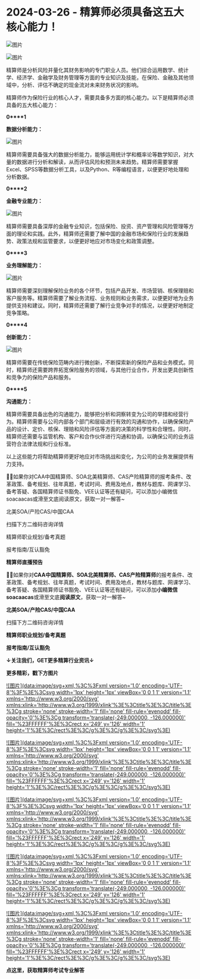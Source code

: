 # 2024-03-26 - 精算师必须具备这五大核心能力！

![图片](https://mmbiz.qpic.cn/mmbiz_jpg/mK3FpI9af4kg4PH3You8v1p2s4zAl35ZxNnxg0MdNmVTvH2IJcatox7FnBcNAnYE4JN8ZPBDeK1yLvRwqaptmA/640?wx_fmt=jpeg&wxfrom=5&wx_lazy=1&wx_co=1&tp=webp)

![图片](https://mmbiz.qpic.cn/mmbiz_gif/mK3FpI9af4kg4PH3You8v1p2s4zAl35ZQkpnCFrL4sxibTsCHduia44N0WRpw0ibe62rGfxowYB0ZzQROPDAlhh3Q/640?wx_fmt=gif&wxfrom=5&wx_lazy=1&tp=webp)

精算师是分析风险并量化其财务影响的专门职业人员。他们综合运用数学、统计学、经济学、金融学及财务管理等方面的专业知识及技能，在保险、金融及其他领域中，分析、评估不确定的现金流对未来财务状况的影响。

精算师作为保险行业的核心人才，需要具备多方面的核心能力。以下是精算师必须具备的五大核心能力：

**0****1**

**数据分析能力：**

![图片](https://mmbiz.qpic.cn/sz_mmbiz_gif/mK3FpI9af4libsTSSCvuccBAXGlFBalYKDxPJdpWs5VfvrGRCsaSVQ6ad1KgXSK3W9ibQmicuEPmcxvL1BADICalw/640?wx_fmt=gif&from=appmsg&tp=webp&wxfrom=5&wx_lazy=1)

精算师需要具备强大的数据分析能力，能够运用统计学和概率论等数学知识，对大量的数据进行分析和解读，从而评估风险和预测未来趋势。精算师需要掌握Excel、SPSS等数据分析工具，以及Python、R等编程语言，以便更好地处理和分析数据。

**0****2**

**金融专业能力：**

![图片](https://mmbiz.qpic.cn/sz_mmbiz_gif/mK3FpI9af4libsTSSCvuccBAXGlFBalYKDxPJdpWs5VfvrGRCsaSVQ6ad1KgXSK3W9ibQmicuEPmcxvL1BADICalw/640?wx_fmt=gif&from=appmsg&tp=webp&wxfrom=5&wx_lazy=1)

精算师需要具备深厚的金融专业知识，包括保险、投资、资产管理和风险管理等方面的理论和实践。此外，精算师还需要了解中国的金融市场和保险行业的发展趋势、政策法规和监管要求，以便更好地应对市场变化和政策调整。

**0****3**

**业务理解能力：**

![图片](https://mmbiz.qpic.cn/sz_mmbiz_gif/mK3FpI9af4libsTSSCvuccBAXGlFBalYKDxPJdpWs5VfvrGRCsaSVQ6ad1KgXSK3W9ibQmicuEPmcxvL1BADICalw/640?wx_fmt=gif&from=appmsg&tp=webp&wxfrom=5&wx_lazy=1)

精算师需要深刻理解保险业务的各个环节，包括产品开发、市场营销、核保理赔和客户服务等。精算师需要了解业务流程、业务规则和业务需求，以便更好地为业务提供支持和建议。同时，精算师还需要了解行业竞争对手的情况，以便更好地制定竞争策略。

**0****4**

**创新能力：**

![图片](https://mmbiz.qpic.cn/sz_mmbiz_gif/mK3FpI9af4libsTSSCvuccBAXGlFBalYKDxPJdpWs5VfvrGRCsaSVQ6ad1KgXSK3W9ibQmicuEPmcxvL1BADICalw/640?wx_fmt=gif&from=appmsg&tp=webp&wxfrom=5&wx_lazy=1)

精算师需要在传统保险范畴内进行微创新，不断探索新的保险产品和业务模式。同时，精算师还需要跨界拓宽保险服务的领域，与其他行业合作，开发出更具创新性和竞争力的保险产品和服务。

**0****5**

**沟通能力：**


精算师需要具备出色的沟通能力，能够把分析和洞察转变为公司的举措和经营行为。精算师需要与公司内部各个部门和层级进行有效的沟通和协作，以确保保险产品的设计、定价、核保、理赔和风险评估等方面的决策的科学性和合理性。同时，精算师还需要与监管机构、客户和合作伙伴进行沟通和协调，以确保公司的业务运营符合法律法规和行业标准。

以上这些能力将帮助精算师更好地应对市场挑战和变化，为公司的业务发展提供有力支持。

💁‍♀️如果你对CAA中国精算师、SOA北美精算师、CAS产险精算师的报考条件、改革政策、备考规划、往年真题，考试时间、费用及地点，教材与题库、网课学习、备考答疑、各国精算师证书豁免、VEE认证等还有疑问，可以添加小编微信soacaacas或滑至文底阅读原文，获取一对一解答~

北美SOA/产险CAS/中国CAA

扫描下方二维码咨询详情


精算师职业规划/备考真题

报考指南/互认豁免

**精算师直播预告**

**💁‍♀️**如果你对**CAA中国精算师、SOA北美精算师、CAS产险精算师**的报考条件、改革政策、备考规划、往年真题，考试时间、费用及地点，教材与题库、网课学习、备考答疑、各国精算师证书豁免、VEE认证等还有疑问，可以添加**小编微信soacaacas**或滑至文底**阅读原文**，获取一对一解答~

**北美SOA/产险CAS/中国CAA**

扫描下方二维码咨询详情


**精算师职业规划/备考真题**

**报考指南/互认豁免**

**↓关注我们，GET更多精算行业资讯↓**



**更多精彩，戳下方图片**


[![图片](data:image/svg+xml,%3C%3Fxml version='1.0' encoding='UTF-8'%3F%3E%3Csvg width='1px' height='1px' viewBox='0 0 1 1' version='1.1' xmlns='http://www.w3.org/2000/svg' xmlns:xlink='http://www.w3.org/1999/xlink'%3E%3Ctitle%3E%3C/title%3E%3Cg stroke='none' stroke-width='1' fill='none' fill-rule='evenodd' fill-opacity='0'%3E%3Cg transform='translate(-249.000000, -126.000000)' fill='%23FFFFFF'%3E%3Crect x='249' y='126' width='1' height='1'%3E%3C/rect%3E%3C/g%3E%3C/g%3E%3C/svg%3E)](http://mp.weixin.qq.com/s?__biz=Mzg5ODgxNDE0NQ==&mid=2247496095&idx=1&sn=1652ad043d7583602c430bfc3007aac3&chksm=c05e6831f729e127b771f250531ddbc5e5fa382e199b4a6f49c73a6c8a3b21102ab8fe3e879f&scene=21#wechat_redirect)

[![图片](data:image/svg+xml,%3C%3Fxml version='1.0' encoding='UTF-8'%3F%3E%3Csvg width='1px' height='1px' viewBox='0 0 1 1' version='1.1' xmlns='http://www.w3.org/2000/svg' xmlns:xlink='http://www.w3.org/1999/xlink'%3E%3Ctitle%3E%3C/title%3E%3Cg stroke='none' stroke-width='1' fill='none' fill-rule='evenodd' fill-opacity='0'%3E%3Cg transform='translate(-249.000000, -126.000000)' fill='%23FFFFFF'%3E%3Crect x='249' y='126' width='1' height='1'%3E%3C/rect%3E%3C/g%3E%3C/g%3E%3C/svg%3E)](http://mp.weixin.qq.com/s?__biz=Mzg5ODgxNDE0NQ==&mid=2247493501&idx=1&sn=7620e474746373a659fe5ef89fbb7cd2&chksm=c05e7ed3f729f7c511ae682b3857e983df48e50f8605ed66cb2ef2297a4871ede24978a97033&scene=21#wechat_redirect)

[![图片](data:image/svg+xml,%3C%3Fxml version='1.0' encoding='UTF-8'%3F%3E%3Csvg width='1px' height='1px' viewBox='0 0 1 1' version='1.1' xmlns='http://www.w3.org/2000/svg' xmlns:xlink='http://www.w3.org/1999/xlink'%3E%3Ctitle%3E%3C/title%3E%3Cg stroke='none' stroke-width='1' fill='none' fill-rule='evenodd' fill-opacity='0'%3E%3Cg transform='translate(-249.000000, -126.000000)' fill='%23FFFFFF'%3E%3Crect x='249' y='126' width='1' height='1'%3E%3C/rect%3E%3C/g%3E%3C/g%3E%3C/svg%3E)](http://mp.weixin.qq.com/s?__biz=Mzg5ODgxNDE0NQ==&mid=2247485880&idx=1&sn=0ba2bf0e4451dec32a929e06b118121c&chksm=c05d9016f72a1900fe9894195b322250dec7c7456ca30c5cce94ae6819d30bc65094e2e2719d&scene=21#wechat_redirect)

[![图片](data:image/svg+xml,%3C%3Fxml version='1.0' encoding='UTF-8'%3F%3E%3Csvg width='1px' height='1px' viewBox='0 0 1 1' version='1.1' xmlns='http://www.w3.org/2000/svg' xmlns:xlink='http://www.w3.org/1999/xlink'%3E%3Ctitle%3E%3C/title%3E%3Cg stroke='none' stroke-width='1' fill='none' fill-rule='evenodd' fill-opacity='0'%3E%3Cg transform='translate(-249.000000, -126.000000)' fill='%23FFFFFF'%3E%3Crect x='249' y='126' width='1' height='1'%3E%3C/rect%3E%3C/g%3E%3C/g%3E%3C/svg%3E)](http://mp.weixin.qq.com/s?__biz=Mzg5ODgxNDE0NQ==&mid=2247483716&idx=1&sn=e1df2885756e4f4a72d0567ffa4690bb&chksm=c05d98eaf72a11fca6a29c8eb62754a0b92898373d1de868332308fafe026d4c456fc0f4653f&scene=21#wechat_redirect)

[![图片](data:image/svg+xml,%3C%3Fxml version='1.0' encoding='UTF-8'%3F%3E%3Csvg width='1px' height='1px' viewBox='0 0 1 1' version='1.1' xmlns='http://www.w3.org/2000/svg' xmlns:xlink='http://www.w3.org/1999/xlink'%3E%3Ctitle%3E%3C/title%3E%3Cg stroke='none' stroke-width='1' fill='none' fill-rule='evenodd' fill-opacity='0'%3E%3Cg transform='translate(-249.000000, -126.000000)' fill='%23FFFFFF'%3E%3Crect x='249' y='126' width='1' height='1'%3E%3C/rect%3E%3C/g%3E%3C/g%3E%3C/svg%3E)](http://mp.weixin.qq.com/s?__biz=Mzg5ODgxNDE0NQ==&mid=2247484305&idx=1&sn=faae400b6a109a99b390d9cf3b2e4c29&chksm=c05d9a3ff72a1329c36d211fdd502501b728c1692d079cf95ee41fd0269002f7c72cffff1ad0&scene=21#wechat_redirect)




**点这里，获取精算师考试专业解答**